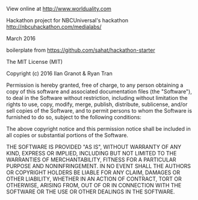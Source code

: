 View online at http://www.worlduality.com

Hackathon project for NBCUniversal's hackathon http://nbcuhackathon.com/medialabs/ 

March 2016  

boilerplate from https://github.com/sahat/hackathon-starter

The MIT License (MIT)

Copyright (c) 2016 Ilan Granot & Ryan Tran

Permission is hereby granted, free of charge, to any person obtaining a copy of this software and associated documentation files (the "Software"), to deal in the Software without restriction, including without limitation the rights to use, copy, modify, merge, publish, distribute, sublicense, and/or sell copies of the Software, and to permit persons to whom the Software is furnished to do so, subject to the following conditions:

The above copyright notice and this permission notice shall be included in all copies or substantial portions of the Software.

THE SOFTWARE IS PROVIDED "AS IS", WITHOUT WARRANTY OF ANY KIND, EXPRESS OR IMPLIED, INCLUDING BUT NOT LIMITED TO THE WARRANTIES OF MERCHANTABILITY, FITNESS FOR A PARTICULAR PURPOSE AND NONINFRINGEMENT. IN NO EVENT SHALL THE AUTHORS OR COPYRIGHT HOLDERS BE LIABLE FOR ANY CLAIM, DAMAGES OR OTHER LIABILITY, WHETHER IN AN ACTION OF CONTRACT, TORT OR OTHERWISE, ARISING FROM, OUT OF OR IN CONNECTION WITH THE SOFTWARE OR THE USE OR OTHER DEALINGS IN THE SOFTWARE.
